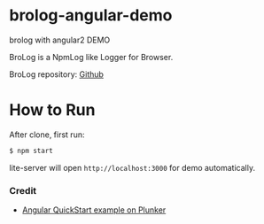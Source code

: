 # brolog-angular-demo
brolog with angular2 DEMO

BroLog is a NpmLog like Logger for Browser.

BroLog repository: [Github](https://github.com/zixia/brolog)

# How to Run

After clone, first run:

```bash
$ npm start
```

lite-server will open `http://localhost:3000` for demo automatically.

### Credit

* [Angular QuickStart example on Plunker](https://angular.io/resources/live-examples/quickstart/ts/eplnkr.html)